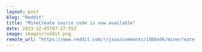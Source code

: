 ```yaml
---
layout: post
blog: "Reddit"
title: "MineCreate source code is now available"
date: 2023-12-05T07:27:55Z
image: images/reddit.png
remote_url: "https://www.reddit.com/r/java/comments/18b6o9k/minecreate_source_code_is_now_available/"
---
```

